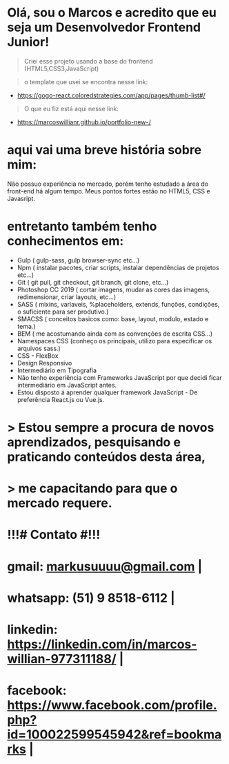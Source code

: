 # Olá, sou o Marcos e acredito que eu seja um Desenvolvedor Frontend Junior!

> Criei esse projeto usando a base do frontend (HTML5,CSS3,JavaScript)

> o template que usei se encontra nesse link: 
- https://gogo-react.coloredstrategies.com/app/pages/thumb-list#/

> O que eu fiz está aqui nesse link: 
- https://marcoswillianr.github.io/portfolio-new-/

# aqui vai uma breve história sobre mim:
Não possuo experiência no mercado, porém tenho estudado a área do front-end há algum tempo.
Meus pontos fortes estão no HTML5, CSS e Javasript.
# entretanto também tenho conhecimentos em:
 - Gulp ( gulp-sass, gulp browser-sync etc...)
 - Npm  ( instalar pacotes, criar scripts, instalar dependências de projetos etc...)
 - Git  ( git pull, git checkout, git branch, git clone, etc...)
 - Photoshop CC 2019 ( cortar imagens, mudar as cores das imagens, redimensionar, criar layouts, etc...)
 - SASS ( mixins, variaveis, %placeholders, extends, funções, condições, o suficiente para ser produtivo.)
 - SMACSS ( conceitos basicos como: base, layout, modulo, estado e tema.)
 - BEM ( me acostumando ainda com as convenções de escrita CSS...)
 - Namespaces CSS (conheço os principais, utilizo para especificar os arquivos sass.)
 - CSS - FlexBox
 - Design Responsivo
 - Intermediário em Tipografia
 - Não tenho experiência com Frameworks JavaScript por que decidi ficar intermediário em JavaScript antes.
 - Estou disposto á aprender qualquer framework JavaScript - De preferência React.js ou Vue.js.

# > Estou sempre a procura de novos aprendizados, pesquisando e praticando conteúdos desta área,
# > me capacitando para que o mercado requere.  


# !!!# Contato #!!!

# gmail: markusuuuu@gmail.com |
# whatsapp: (51) 9 8518-6112 |
# linkedin: https://linkedin.com/in/marcos-willian-977311188/ |
# facebook: https://www.facebook.com/profile.php?id=100022599545942&ref=bookmarks | 
